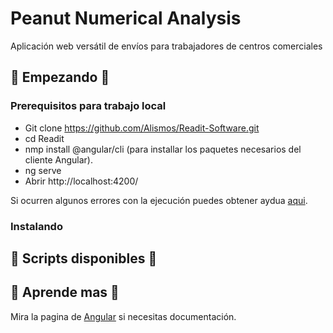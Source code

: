 # Peanut Numerical Analysis

Aplicación web versátil de envíos para trabajadores de centros comerciales

## 🚀 Empezando 🚀

### Prerequisitos para trabajo local
- Git clone https://github.com/Alismos/Readit-Software.git
- cd Readit
- nmp install @angular/cli (para installar los paquetes necesarios del cliente Angular).
- ng serve 
- Abrir http://localhost:4200/

Si ocurren algunos errores con la ejecución puedes obtener aydua [aqui](https://github.com/angular/angular-cli/issues/16868).

### Instalando

## 📜 Scripts disponibles 📜

## 📖 Aprende mas 📖
Mira la pagina de [Angular](https://angular.io/guide/architecture) si necesitas documentación. 
